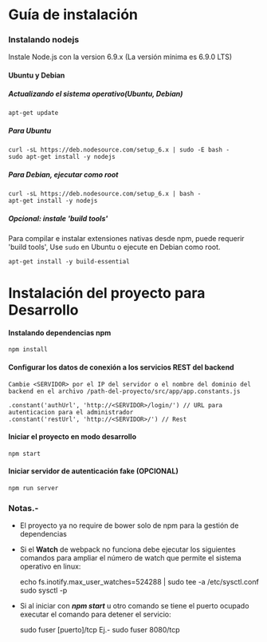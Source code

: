 Guía de instalación
===================

### Instalando nodejs

Instale Node.js con la version 6.9.x (La versión mínima es 6.9.0 LTS)

#### Ubuntu y Debian
##### Actualizando el sistema operativo(Ubuntu, Debian)
    apt-get update
    
##### Para Ubuntu
    curl -sL https://deb.nodesource.com/setup_6.x | sudo -E bash -
    sudo apt-get install -y nodejs

##### Para Debian, ejecutar como root
    curl -sL https://deb.nodesource.com/setup_6.x | bash -
    apt-get install -y nodejs

##### **Opcional**: instale 'build tools' 

Para compilar e instalar extensiones nativas desde npm, puede requerir 'build tools', Use `sudo` en Ubuntu o ejecute en Debian como root.
    
    apt-get install -y build-essential

Instalación del proyecto para Desarrollo
===============================

#### Instalando dependencias npm
    npm install

#### Configurar los datos de conexión a los servicios REST del backend

    Cambie <SERVIDOR> por el IP del servidor o el nombre del dominio del backend en el archivo /path-del-proyecto/src/app/app.constants.js

    .constant('authUrl', 'http://<SERVIDOR>/login/') // URL para autenticacion para el administrador
    .constant('restUrl', 'http://<SERVIDOR>/') // Rest

#### Iniciar el proyecto en modo desarrollo
    npm start

#### Iniciar servidor de autenticación fake (OPCIONAL)
    npm run server

### Notas.-
- El proyecto ya no require de bower solo de npm para la gestión de dependencias
- Si el **Watch** de webpack no funciona debe ejecutar los siguientes comandos para ampliar el número de watch que permite el sistema operativo en linux:

    echo fs.inotify.max_user_watches=524288 | sudo tee -a /etc/sysctl.conf
    sudo sysctl -p

- Si al iniciar con ***npm start*** u otro comando se tiene el puerto ocupado executar el comando para detener el servicio:

    sudo fuser [puerto]/tcp
    Ej.- sudo fuser 8080/tcp


